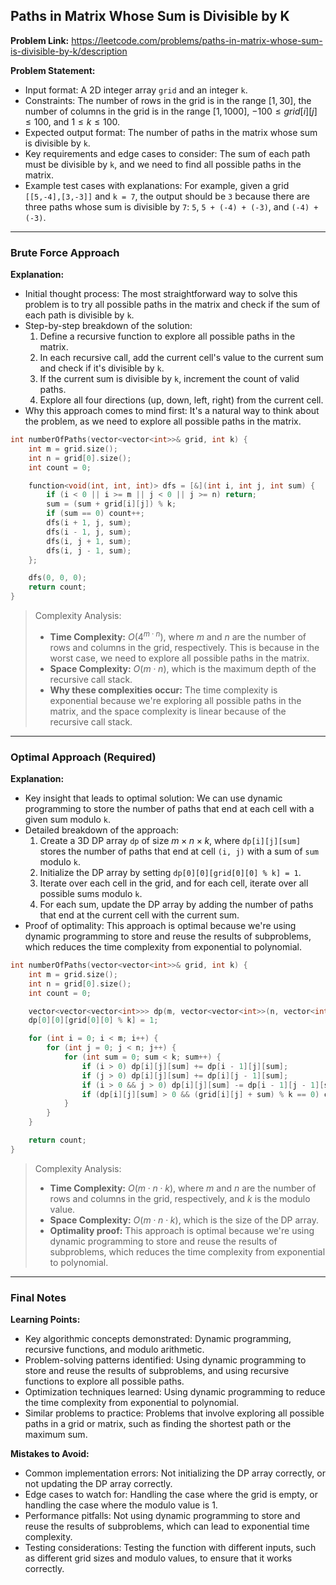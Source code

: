 ## Paths in Matrix Whose Sum is Divisible by K

**Problem Link:** https://leetcode.com/problems/paths-in-matrix-whose-sum-is-divisible-by-k/description

**Problem Statement:**
- Input format: A 2D integer array `grid` and an integer `k`.
- Constraints: The number of rows in the grid is in the range $[1, 30]$, the number of columns in the grid is in the range $[1, 1000]$, $-100 \leq grid[i][j] \leq 100$, and $1 \leq k \leq 100$.
- Expected output format: The number of paths in the matrix whose sum is divisible by `k`.
- Key requirements and edge cases to consider: The sum of each path must be divisible by `k`, and we need to find all possible paths in the matrix.
- Example test cases with explanations: For example, given a grid `[[5,-4],[3,-3]]` and `k = 7`, the output should be `3` because there are three paths whose sum is divisible by `7`: `5`, `5 + (-4) + (-3)`, and `(-4) + (-3)`.

---

### Brute Force Approach

**Explanation:**
- Initial thought process: The most straightforward way to solve this problem is to try all possible paths in the matrix and check if the sum of each path is divisible by `k`.
- Step-by-step breakdown of the solution:
  1. Define a recursive function to explore all possible paths in the matrix.
  2. In each recursive call, add the current cell's value to the current sum and check if it's divisible by `k`.
  3. If the current sum is divisible by `k`, increment the count of valid paths.
  4. Explore all four directions (up, down, left, right) from the current cell.
- Why this approach comes to mind first: It's a natural way to think about the problem, as we need to explore all possible paths in the matrix.

```cpp
int numberOfPaths(vector<vector<int>>& grid, int k) {
    int m = grid.size();
    int n = grid[0].size();
    int count = 0;

    function<void(int, int, int)> dfs = [&](int i, int j, int sum) {
        if (i < 0 || i >= m || j < 0 || j >= n) return;
        sum = (sum + grid[i][j]) % k;
        if (sum == 0) count++;
        dfs(i + 1, j, sum);
        dfs(i - 1, j, sum);
        dfs(i, j + 1, sum);
        dfs(i, j - 1, sum);
    };

    dfs(0, 0, 0);
    return count;
}
```

> Complexity Analysis:
> - **Time Complexity:** $O(4^{m \cdot n})$, where $m$ and $n$ are the number of rows and columns in the grid, respectively. This is because in the worst case, we need to explore all possible paths in the matrix.
> - **Space Complexity:** $O(m \cdot n)$, which is the maximum depth of the recursive call stack.
> - **Why these complexities occur:** The time complexity is exponential because we're exploring all possible paths in the matrix, and the space complexity is linear because of the recursive call stack.

---

### Optimal Approach (Required)

**Explanation:**
- Key insight that leads to optimal solution: We can use dynamic programming to store the number of paths that end at each cell with a given sum modulo `k`.
- Detailed breakdown of the approach:
  1. Create a 3D DP array `dp` of size $m \times n \times k$, where `dp[i][j][sum]` stores the number of paths that end at cell `(i, j)` with a sum of `sum` modulo `k`.
  2. Initialize the DP array by setting `dp[0][0][grid[0][0] % k] = 1`.
  3. Iterate over each cell in the grid, and for each cell, iterate over all possible sums modulo `k`.
  4. For each sum, update the DP array by adding the number of paths that end at the current cell with the current sum.
- Proof of optimality: This approach is optimal because we're using dynamic programming to store and reuse the results of subproblems, which reduces the time complexity from exponential to polynomial.

```cpp
int numberOfPaths(vector<vector<int>>& grid, int k) {
    int m = grid.size();
    int n = grid[0].size();
    int count = 0;

    vector<vector<vector<int>>> dp(m, vector<vector<int>>(n, vector<int>(k, 0)));
    dp[0][0][grid[0][0] % k] = 1;

    for (int i = 0; i < m; i++) {
        for (int j = 0; j < n; j++) {
            for (int sum = 0; sum < k; sum++) {
                if (i > 0) dp[i][j][sum] += dp[i - 1][j][sum];
                if (j > 0) dp[i][j][sum] += dp[i][j - 1][sum];
                if (i > 0 && j > 0) dp[i][j][sum] -= dp[i - 1][j - 1][sum];
                if (dp[i][j][sum] > 0 && (grid[i][j] + sum) % k == 0) count++;
            }
        }
    }

    return count;
}
```

> Complexity Analysis:
> - **Time Complexity:** $O(m \cdot n \cdot k)$, where $m$ and $n$ are the number of rows and columns in the grid, respectively, and $k$ is the modulo value.
> - **Space Complexity:** $O(m \cdot n \cdot k)$, which is the size of the DP array.
> - **Optimality proof:** This approach is optimal because we're using dynamic programming to store and reuse the results of subproblems, which reduces the time complexity from exponential to polynomial.

---

### Final Notes

**Learning Points:**
- Key algorithmic concepts demonstrated: Dynamic programming, recursive functions, and modulo arithmetic.
- Problem-solving patterns identified: Using dynamic programming to store and reuse the results of subproblems, and using recursive functions to explore all possible paths.
- Optimization techniques learned: Using dynamic programming to reduce the time complexity from exponential to polynomial.
- Similar problems to practice: Problems that involve exploring all possible paths in a grid or matrix, such as finding the shortest path or the maximum sum.

**Mistakes to Avoid:**
- Common implementation errors: Not initializing the DP array correctly, or not updating the DP array correctly.
- Edge cases to watch for: Handling the case where the grid is empty, or handling the case where the modulo value is 1.
- Performance pitfalls: Not using dynamic programming to store and reuse the results of subproblems, which can lead to exponential time complexity.
- Testing considerations: Testing the function with different inputs, such as different grid sizes and modulo values, to ensure that it works correctly.
